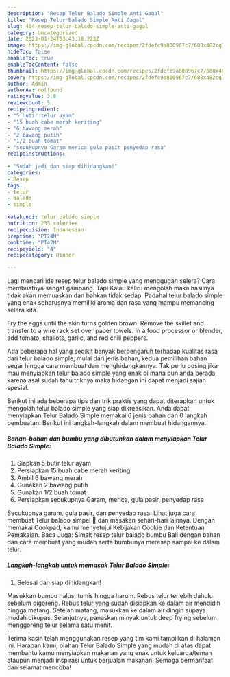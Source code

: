 ```yaml
---
description: "Resep Telur Balado Simple Anti Gagal"
title: "Resep Telur Balado Simple Anti Gagal"
slug: 404-resep-telur-balado-simple-anti-gagal
category: Uncategorized
date: 2023-01-24T03:43:18.223Z
image: https://img-global.cpcdn.com/recipes/2fdefc9a800967c7/680x482cq70/telur-balado-simple-foto-resep-utama.jpg
hideToc: false
enableToc: true
enableTocContent: false
thumbnail: https://img-global.cpcdn.com/recipes/2fdefc9a800967c7/680x482cq70/telur-balado-simple-foto-resep-utama.jpg
cover: https://img-global.cpcdn.com/recipes/2fdefc9a800967c7/680x482cq70/telur-balado-simple-foto-resep-utama.jpg
author: Admin
authorAv: notfound
ratingvalue: 3.8
reviewcount: 5
recipeingredient:
- "5 butir telur ayam"
- "15 buah cabe merah keriting"
- "6 bawang merah"
- "2 bawang putih"
- "1/2 buah tomat"
- "secukupnya Garam merica gula pasir penyedap rasa"
recipeinstructions:

- "Sudah jadi dan siap dihidangkan!"
categories:
- Resep
tags:
- telur
- balado
- simple

katakunci: telur balado simple 
nutrition: 233 calories
recipecuisine: Indonesian
preptime: "PT24M"
cooktime: "PT42M"
recipeyield: "4"
recipecategory: Dinner

---
```



Lagi mencari ide resep telur balado simple yang menggugah selera? Cara membuatnya sangat gampang. Tapi Kalau keliru mengolah maka hasilnya tidak akan memuaskan dan bahkan tidak sedap. Padahal telur balado simple yang enak seharusnya memiliki aroma dan rasa yang mampu memancing selera kita.


Fry the eggs until the skin turns golden brown. Remove the skillet and transfer to a wire rack set over paper towels. In a food processor or blender, add tomato, shallots, garlic, and red chili peppers.

Ada beberapa hal yang sedikit banyak berpengaruh terhadap kualitas rasa dari telur balado simple, mulai dari jenis bahan, kedua pemilihan bahan segar hingga cara membuat dan menghidangkannya. Tak perlu pusing jika mau menyiapkan telur balado simple yang enak di mana pun anda berada, karena asal sudah tahu triknya maka hidangan ini dapat menjadi sajian spesial.


Berikut ini ada beberapa tips dan trik praktis yang dapat diterapkan untuk mengolah telur balado simple yang siap dikreasikan. Anda dapat menyiapkan Telur Balado Simple memakai 6 jenis bahan dan 0 langkah pembuatan. Berikut ini langkah-langkah dalam membuat hidangannya.

<!--inarticleads1-->

##### Bahan-bahan dan bumbu yang dibutuhkan dalam menyiapkan Telur Balado Simple:

1. Siapkan 5 butir telur ayam
1. Persiapkan 15 buah cabe merah keriting
1. Ambil 6 bawang merah
1. Gunakan 2 bawang putih
1. Gunakan 1/2 buah tomat
1. Persiapkan secukupnya Garam, merica, gula pasir, penyedap rasa


Secukupnya garam, gula pasir, dan penyedap rasa. Lihat juga cara membuat Telur balado simpel 🤤 dan masakan sehari-hari lainnya. Dengan memakai Cookpad, kamu menyetujui Kebijakan Cookie dan Ketentuan Pemakaian. Baca Juga: Simak resep telur balado bumbu Bali dengan bahan dan cara membuat yang mudah serta bumbunya meresap sampai ke dalam telur. 

<!--inarticleads2-->

##### Langkah-langkah untuk memasak Telur Balado Simple:


1. Selesai dan siap dihidangkan!

Masukkan bumbu halus, tumis hingga harum. Rebus telur terlebih dahulu sebelum digoreng. Rebus telur yang sudah disiapkan ke dalam air mendidih hingga matang. Setelah matang, masukkan ke dalam air dingin supaya mudah dikupas. Selanjutnya, panaskan minyak untuk deep frying sebelum menggoreng telur selama satu menit. 

Terima kasih telah menggunakan resep yang tim kami tampilkan di halaman ini. Harapan kami, olahan Telur Balado Simple yang mudah di atas dapat membantu kamu menyiapkan makanan yang enak untuk keluarga/teman ataupun menjadi inspirasi untuk berjualan makanan. Semoga bermanfaat dan selamat mencoba!
